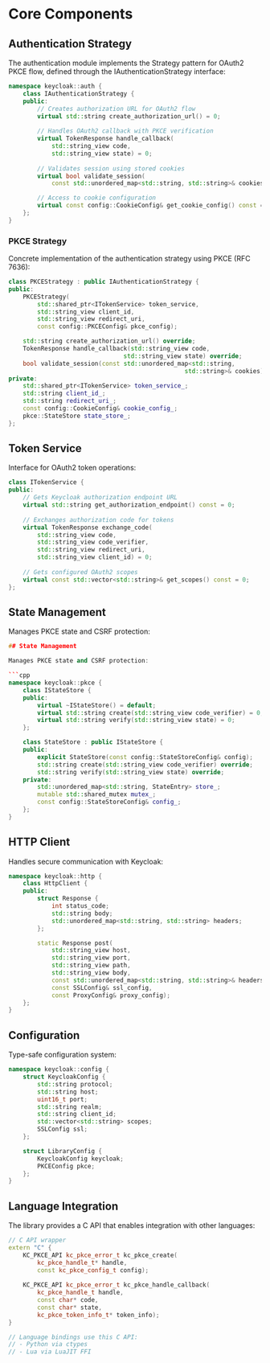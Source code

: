 # Core Components

## Authentication Strategy

The authentication module implements the Strategy pattern for OAuth2 PKCE flow, defined through the IAuthenticationStrategy interface:

```cpp
namespace keycloak::auth {
    class IAuthenticationStrategy {
    public:
        // Creates authorization URL for OAuth2 flow
        virtual std::string create_authorization_url() = 0;
        
        // Handles OAuth2 callback with PKCE verification
        virtual TokenResponse handle_callback(
            std::string_view code, 
            std::string_view state) = 0;
        
        // Validates session using stored cookies
        virtual bool validate_session(
            const std::unordered_map<std::string, std::string>& cookies) = 0;

        // Access to cookie configuration
        virtual const config::CookieConfig& get_cookie_config() const = 0;
    };
}
```

### PKCE Strategy
Concrete implementation of the authentication strategy using PKCE (RFC 7636):

```cpp
class PKCEStrategy : public IAuthenticationStrategy {
public:
    PKCEStrategy(
        std::shared_ptr<ITokenService> token_service,
        std::string_view client_id,
        std::string_view redirect_uri,
        const config::PKCEConfig& pkce_config);

    std::string create_authorization_url() override;
    TokenResponse handle_callback(std::string_view code, 
                                std::string_view state) override;
    bool validate_session(const std::unordered_map<std::string, 
                                                 std::string>& cookies) override;
private:
    std::shared_ptr<ITokenService> token_service_;
    std::string client_id_;
    std::string redirect_uri_;
    const config::CookieConfig& cookie_config_;
    pkce::StateStore state_store_;
};
```

## Token Service

Interface for OAuth2 token operations:

```cpp
class ITokenService {
public:
    // Gets Keycloak authorization endpoint URL
    virtual std::string get_authorization_endpoint() const = 0;
    
    // Exchanges authorization code for tokens
    virtual TokenResponse exchange_code(
        std::string_view code,
        std::string_view code_verifier,
        std::string_view redirect_uri,
        std::string_view client_id) = 0;
    
    // Gets configured OAuth2 scopes
    virtual const std::vector<std::string>& get_scopes() const = 0;
};
```

## State Management

Manages PKCE state and CSRF protection:

```cpp
## State Management

Manages PKCE state and CSRF protection:

```cpp
namespace keycloak::pkce {
    class IStateStore {
    public:
        virtual ~IStateStore() = default;
        virtual std::string create(std::string_view code_verifier) = 0;
        virtual std::string verify(std::string_view state) = 0;
    };

    class StateStore : public IStateStore {
    public:
        explicit StateStore(const config::StateStoreConfig& config);
        std::string create(std::string_view code_verifier) override;
        std::string verify(std::string_view state) override;
    private:
        std::unordered_map<std::string, StateEntry> store_;
        mutable std::shared_mutex mutex_;
        const config::StateStoreConfig& config_;
    };
}
```

## HTTP Client

Handles secure communication with Keycloak:

```cpp
namespace keycloak::http {
    class HttpClient {
    public:
        struct Response {
            int status_code;
            std::string body;
            std::unordered_map<std::string, std::string> headers;
        };

        static Response post(
            std::string_view host,
            std::string_view port,
            std::string_view path,
            std::string_view body,
            const std::unordered_map<std::string, std::string>& headers,
            const SSLConfig& ssl_config,
            const ProxyConfig& proxy_config);
    };
}
```

## Configuration

Type-safe configuration system:

```cpp
namespace keycloak::config {
    struct KeycloakConfig {
        std::string protocol;
        std::string host;
        uint16_t port;
        std::string realm;
        std::string client_id;
        std::vector<std::string> scopes;
        SSLConfig ssl;
    };

    struct LibraryConfig {
        KeycloakConfig keycloak;
        PKCEConfig pkce;
    };
}
```

## Language Integration

The library provides a C API that enables integration with other languages:

```cpp
// C API wrapper
extern "C" {
    KC_PKCE_API kc_pkce_error_t kc_pkce_create(
        kc_pkce_handle_t* handle, 
        const kc_pkce_config_t config);
        
    KC_PKCE_API kc_pkce_error_t kc_pkce_handle_callback(
        kc_pkce_handle_t handle,
        const char* code,
        const char* state,
        kc_pkce_token_info_t* token_info);
}

// Language bindings use this C API:
// - Python via ctypes
// - Lua via LuaJIT FFI
```
